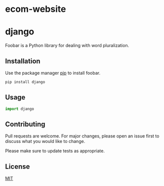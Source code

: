 # ecom-website
# django

Foobar is a Python library for dealing with word pluralization.

## Installation

Use the package manager [pip](https://pypi.org/project/Django/) to install foobar.

```bash
pip install django
```

## Usage

```python
import django

```

## Contributing
Pull requests are welcome. For major changes, please open an issue first to discuss what you would like to change.

Please make sure to update tests as appropriate.

## License
[MIT]()
